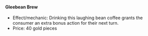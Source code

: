 #### Gleebean Brew

- Effect/mechanic: Drinking this laughing bean coffee grants the consumer an extra bonus action for their next turn.
- Price: 40 gold pieces